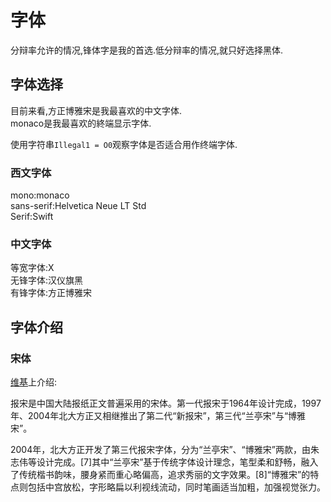 # 字体

分辩率允许的情况,锋体字是我的首选.低分辩率的情况,就只好选择黑体.  

## 字体选择

目前来看,方正博雅宋是我最喜欢的中文字体.  
monaco是我最喜欢的終端显示字体.  
  
使用字符串`Illegal1 = O0`观察字体是否适合用作终端字体.

### 西文字体

mono:monaco  
sans-serif:Helvetica Neue LT Std  
Serif:Swift  

### 中文字体

等宽字体:X  
无锋字体:汉仪旗黑  
有锋字体:方正博雅宋  

## 字体介绍

### 宋体

[维基](https://zh.wikipedia.org/wiki/%E6%8A%A5%E5%AE%8B)上介绍:  

报宋是中国大陆报纸正文普遍采用的宋体。第一代报宋于1964年设计完成，1997年、2004年北大方正又相继推出了第二代“新报宋”，第三代“兰亭宋”与“博雅宋”。  

2004年，北大方正开发了第三代报宋字体，分为“兰亭宋”、“博雅宋”两款，由朱志伟等设计完成。[7]其中“兰亭宋”基于传统字体设计理念，笔型柔和舒畅，融入了传统楷书韵味，腰身紧而重心略偏高，追求秀丽的文字效果。[8]“博雅宋”的特点则包括中宫放松，字形略扁以利视线流动，同时笔画适当加粗，加强视觉张力。  

